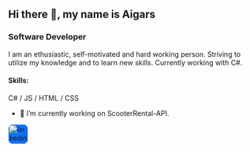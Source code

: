 ## Hi there 👋, my name is Aigars
### Software Developer
I am an ethusiastic, self-motivated and hard working person. Striving to utilize my knowledge and to learn new skills. Currently working with C#.

#### Skills: 
C# / JS / HTML / CSS

- 🔭 I’m currently working on ScooterRental-API. 


[<img src='https://cdn.jsdelivr.net/npm/simple-icons@3.0.1/icons/linkedin.svg' alt='linkedin' height='40' style="background-color: #1070ff;
    border-radius: 10px;">](https://www.linkedin.com/in/aigarsmaskalans/)  


